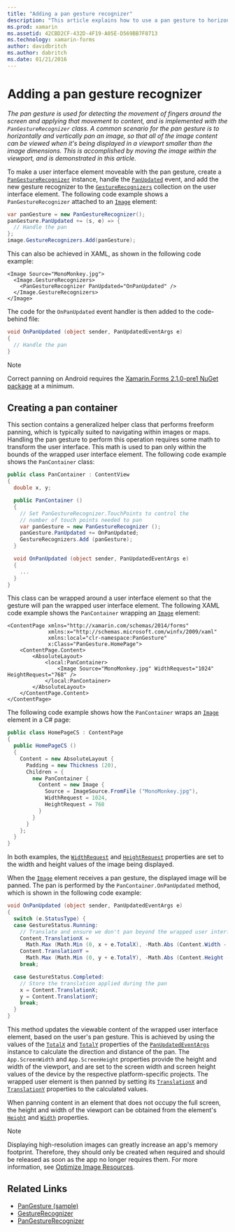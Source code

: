 ```yaml
---
title: "Adding a pan gesture recognizer"
description: "This article explains how to use a pan gesture to horizontally and vertically pan an image, so that all of the image content can be viewed when it's being displayed in a viewport smaller than the image dimensions."
ms.prod: xamarin
ms.assetid: 42CBD2CF-432D-4F19-A05E-D569BB7F8713
ms.technology: xamarin-forms
author: davidbritch
ms.author: dabritch
ms.date: 01/21/2016
---
```


# Adding a pan gesture recognizer

_The pan gesture is used for detecting the movement of fingers around the screen and applying that movement to content, and is implemented with the `PanGestureRecognizer` class. A common scenario for the pan gesture is to horizontally and vertically pan an image, so that all of the image content can be viewed when it's being displayed in a viewport smaller than the image dimensions. This is accomplished by moving the image within the viewport, and is demonstrated in this article._

To make a user interface element moveable with the pan gesture, create a [`PanGestureRecognizer`](xref:Xamarin.Forms.PanGestureRecognizer) instance, handle the [`PanUpdated`](xref:Xamarin.Forms.PanGestureRecognizer.PanUpdated) event, and add the new gesture recognizer to the [`GestureRecognizers`](xref:Xamarin.Forms.View.GestureRecognizers) collection on the user interface element. The following code example shows a `PanGestureRecognizer` attached to an [`Image`](xref:Xamarin.Forms.Image) element:

```csharp
var panGesture = new PanGestureRecognizer();
panGesture.PanUpdated += (s, e) => {
  // Handle the pan
};
image.GestureRecognizers.Add(panGesture);
```

This can also be achieved in XAML, as shown in the following code example:

```xaml
<Image Source="MonoMonkey.jpg">
  <Image.GestureRecognizers>
    <PanGestureRecognizer PanUpdated="OnPanUpdated" />
  </Image.GestureRecognizers>
</Image>
```

The code for the `OnPanUpdated` event handler is then added to the code-behind file:

```csharp
void OnPanUpdated (object sender, PanUpdatedEventArgs e)
{
  // Handle the pan
}
```

> [!NOTE]
> Correct panning on Android requires the [Xamarin.Forms 2.1.0-pre1 NuGet package](https://www.nuget.org/packages/Xamarin.Forms/2.1.0.6501-pre1) at a minimum.

## Creating a pan container

This section contains a generalized helper class that performs freeform panning, which is typically suited to navigating within images or maps. Handling the pan gesture to perform this operation requires some math to transform the user interface. This math is used to pan only within the bounds of the wrapped user interface element. The following code example shows the `PanContainer` class:

```csharp
public class PanContainer : ContentView
{
  double x, y;

  public PanContainer ()
  {
    // Set PanGestureRecognizer.TouchPoints to control the
    // number of touch points needed to pan
    var panGesture = new PanGestureRecognizer ();
    panGesture.PanUpdated += OnPanUpdated;
    GestureRecognizers.Add (panGesture);
  }

  void OnPanUpdated (object sender, PanUpdatedEventArgs e)
  {
    ...
  }
}
```

This class can be wrapped around a user interface element so that the gesture will pan the wrapped user interface element. The following XAML code example shows the `PanContainer` wrapping an [`Image`](xref:Xamarin.Forms.Image) element:

```xaml
<ContentPage xmlns="http://xamarin.com/schemas/2014/forms"
             xmlns:x="http://schemas.microsoft.com/winfx/2009/xaml"
             xmlns:local="clr-namespace:PanGesture"
             x:Class="PanGesture.HomePage">
    <ContentPage.Content>
        <AbsoluteLayout>
            <local:PanContainer>
                <Image Source="MonoMonkey.jpg" WidthRequest="1024" HeightRequest="768" />
            </local:PanContainer>
        </AbsoluteLayout>
    </ContentPage.Content>
</ContentPage>
```

The following code example shows how the `PanContainer` wraps an [`Image`](xref:Xamarin.Forms.Image) element in a C# page:

```csharp
public class HomePageCS : ContentPage
{
  public HomePageCS ()
  {
    Content = new AbsoluteLayout {
      Padding = new Thickness (20),
      Children = {
        new PanContainer {
          Content = new Image {
            Source = ImageSource.FromFile ("MonoMonkey.jpg"),
            WidthRequest = 1024,
            HeightRequest = 768
          }
        }
      }
    };
  }
}
```

In both examples, the [`WidthRequest`](xref:Xamarin.Forms.VisualElement.WidthRequest) and [`HeightRequest`](xref:Xamarin.Forms.VisualElement.HeightRequest) properties are set to the width and height values of the image being displayed.

When the [`Image`](xref:Xamarin.Forms.Image) element receives a pan gesture, the displayed image will be panned. The pan is performed by the `PanContainer.OnPanUpdated` method, which is shown in the following code example:

```csharp
void OnPanUpdated (object sender, PanUpdatedEventArgs e)
{
  switch (e.StatusType) {
  case GestureStatus.Running:
    // Translate and ensure we don't pan beyond the wrapped user interface element bounds.
    Content.TranslationX =
      Math.Max (Math.Min (0, x + e.TotalX), -Math.Abs (Content.Width - App.ScreenWidth));
    Content.TranslationY =
      Math.Max (Math.Min (0, y + e.TotalY), -Math.Abs (Content.Height - App.ScreenHeight));
    break;

  case GestureStatus.Completed:
    // Store the translation applied during the pan
    x = Content.TranslationX;
    y = Content.TranslationY;
    break;
  }
}
```

This method updates the viewable content of the wrapped user interface element, based on the user's pan gesture. This is achieved by using the values of the [`TotalX`](xref:Xamarin.Forms.PanUpdatedEventArgs.TotalX) and [`TotalY`](xref:Xamarin.Forms.PanUpdatedEventArgs.TotalY) properties of the [`PanUpdatedEventArgs`](xref:Xamarin.Forms.PanUpdatedEventArgs) instance to calculate the direction and distance of the pan. The `App.ScreenWidth` and `App.ScreenHeight` properties provide the height and width of the viewport, and are set to the screen width and screen height values of the device by the respective platform-specific projects. The wrapped user element is then panned by setting its [`TranslationX`](xref:Xamarin.Forms.VisualElement.TranslationX) and [`TranslationY`](xref:Xamarin.Forms.VisualElement.TranslationY) properties to the calculated values.

When panning content in an element that does not occupy the full screen, the height and width of the viewport can be obtained from the element's [`Height`](xref:Xamarin.Forms.VisualElement.Height) and [`Width`](xref:Xamarin.Forms.VisualElement.Width) properties.

> [!NOTE]
> Displaying high-resolution images can greatly increase an app's memory footprint. Therefore, they should only be created when required and should be released as soon as the app no longer requires them. For more information, see [Optimize Image Resources](~/xamarin-forms/deploy-test/performance.md#optimizeimages).

## Related Links

- [PanGesture (sample)](https://developer.xamarin.com/samples/xamarin-forms/WorkingWithGestures/PanGesture/)
- [GestureRecognizer](xref:Xamarin.Forms.GestureRecognizer)
- [PanGestureRecognizer](xref:Xamarin.Forms.PanGestureRecognizer)
